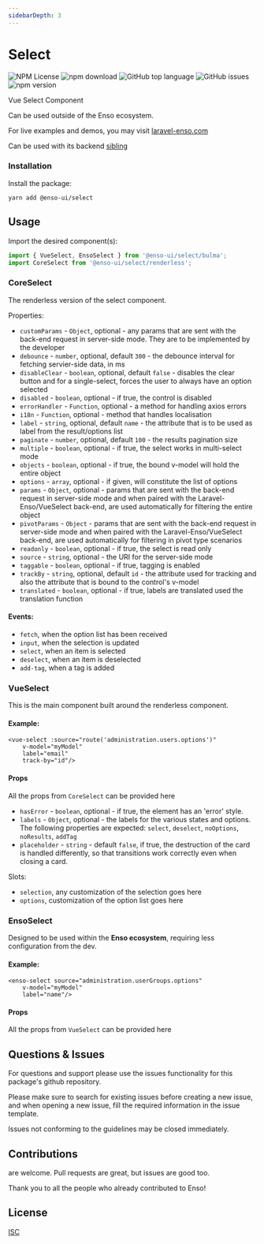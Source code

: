 ```yaml
---
sidebarDepth: 3
---
```


# Select

![NPM License](https://img.shields.io/npm/l/@enso-ui/select.svg)
![npm download](https://img.shields.io/npm/dm/@enso-ui/select.svg)
![GitHub top language](https://img.shields.io/github/languages/top/enso-ui/select.svg)
![GitHub issues](https://img.shields.io/github/issues/enso-ui/select.svg)
![npm version](https://img.shields.io/npm/v/@enso-ui/select.svg)

Vue Select Component

Can be used outside of the Enso ecosystem.

For live examples and demos, you may visit [laravel-enso.com](https://www.laravel-enso.com)

Can be used with its backend [sibling](https://github.com/laravel-enso/Select)

### Installation

Install the package:
```
yarn add @enso-ui/select
```

## Usage

Import the desired component(s):
```js
import { VueSelect, EnsoSelect } from '@enso-ui/select/bulma';
import CoreSelect from '@enso-ui/select/renderless';
```

### CoreSelect

The renderless version of the select component.

Properties:
 - `customParams` - `Object`, optional - any params that are sent with the back-end request in server-side mode. They are to be implemented by the developer
 - `debounce` - `number`, optional, default `300` - the debounce interval for fetching servier-side data, in ms
 - `disableClear` - `boolean`, optional, default `false` - disables the clear button and for a single-select, forces the user
 to always have an option selected
 - `disabled` - `boolean`, optional - if true, the control is disabled
 - `errorHandler` - `Function`, optional - a method for handling axios errors
 - `i18n` - `Function`, optional - method that handles localisation
 - `label` - `string`, optional, default `name` - the attribute that is to be used as label from the result/options list
 - `paginate` - `number`, optional, default `100` - the results pagination size
 - `multiple` - `boolean`, optional - if true, the select works in multi-select mode
 - `objects` - `boolean`, optional - if true, the bound v-model will hold the entire object 
 - `options` - `array`, optional - if given, will constitute the list of options 
 - `params` - `Object`, optional - params that are sent with the back-end request in server-side mode and when paired with the Laravel-Enso/VueSelect back-end, are used automatically for filtering the entire object 
 - `pivotParams` - `Object` - params that are sent with the back-end request in server-side mode and 
 when paired with the Laravel-Enso/VueSelect back-end, are used automatically for filtering in pivot type scenarios
 - `readonly` - `boolean`, optional - if true, the select is read only
 - `source` - `string`, optional - the URI for the server-side mode 
 - `taggable` - `boolean`, optional - if true, tagging is enabled
 - `trackBy` - `string`, optional, default `id` - the attribute used for tracking and also the attribute that is bound to the 
 control's v-model
 - `translated` - `boolean`, optional - if true, labels are translated used the translation function

#### Events:
- `fetch`, when the option list has been received
- `input`, when the selection is updated
- `select`, when an item is selected
- `deselect`, when an item is deselected
- `add-tag`, when a tag is added

### VueSelect

This is the main component built around the renderless component.

#### Example:
```vue
<vue-select :source="route('administration.users.options')"
    v-model="myModel"
    label="email"
    track-by="id"/>
```

#### Props

All the props from `CoreSelect` can be provided here

- `hasError` - `boolean`, optional - if true, the element has an 'error' style.
- `labels` - `Object`, optional - the labels for the various states and options. The following  properties are expected: `select`, `deselect`, `noOptions`, `noResults`, `addTag`
- `placeholder` - `string` - default `false`, if true, the destruction of the card is handled differently, so that transitions work correctly even when closing a card.

Slots:
- `selection`, any customization of the selection goes here
- `options`, customization of the option list goes here

### EnsoSelect

Designed to be used within the **Enso ecosystem**, requiring less configuration from the dev. 


#### Example:
```vue
<enso-select source="administration.userGroups.options"
    v-model="myModel"
    label="name"/>
```

#### Props

All the props from `VueSelect` can be provided here

## Questions & Issues

For questions and support please use the issues functionality
for this package's github repository.

Please make sure to search for existing issues before creating a new issue,
and when opening a new issue, fill the required information in the issue template.

Issues not conforming to the guidelines may be closed immediately.

## Contributions

are welcome. Pull requests are great, but issues are good too.

Thank you to all the people who already contributed to Enso!

## License

[ISC](https://opensource.org/licenses/ISC)
